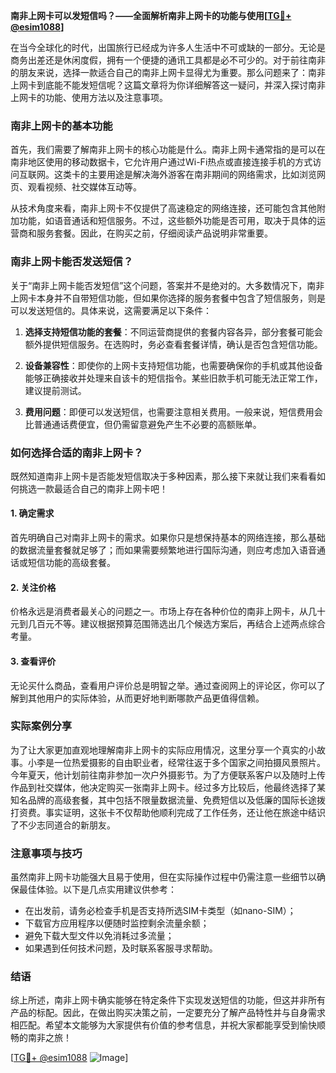 **南非上网卡可以发短信吗？——全面解析南非上网卡的功能与使用[[TG💪+ @esim1088](https://t.me/s/esim1088)]**

在当今全球化的时代，出国旅行已经成为许多人生活中不可或缺的一部分。无论是商务出差还是休闲度假，拥有一个便捷的通讯工具都是必不可少的。对于前往南非的朋友来说，选择一款适合自己的南非上网卡显得尤为重要。那么问题来了：南非上网卡到底能不能发短信呢？这篇文章将为你详细解答这一疑问，并深入探讨南非上网卡的功能、使用方法以及注意事项。

### 南非上网卡的基本功能

首先，我们需要了解南非上网卡的核心功能是什么。南非上网卡通常指的是可以在南非地区使用的移动数据卡，它允许用户通过Wi-Fi热点或直接连接手机的方式访问互联网。这类卡的主要用途是解决海外游客在南非期间的网络需求，比如浏览网页、观看视频、社交媒体互动等。

从技术角度来看，南非上网卡不仅提供了高速稳定的网络连接，还可能包含其他附加功能，如语音通话和短信服务。不过，这些额外功能是否可用，取决于具体的运营商和服务套餐。因此，在购买之前，仔细阅读产品说明非常重要。

### 南非上网卡能否发送短信？

关于“南非上网卡能否发短信”这个问题，答案并不是绝对的。大多数情况下，南非上网卡本身并不自带短信功能，但如果你选择的服务套餐中包含了短信服务，则是可以发送短信的。具体来说，这需要满足以下条件：

1. **选择支持短信功能的套餐**：不同运营商提供的套餐内容各异，部分套餐可能会额外提供短信服务。在选购时，务必查看套餐详情，确认是否包含短信功能。
   
2. **设备兼容性**：即使你的上网卡支持短信功能，也需要确保你的手机或其他设备能够正确接收并处理来自该卡的短信指令。某些旧款手机可能无法正常工作，建议提前测试。

3. **费用问题**：即便可以发送短信，也需要注意相关费用。一般来说，短信费用会比普通通话费便宜，但仍需留意避免产生不必要的高额账单。

### 如何选择合适的南非上网卡？

既然知道南非上网卡是否能发短信取决于多种因素，那么接下来就让我们来看看如何挑选一款最适合自己的南非上网卡吧！

#### 1. 确定需求
首先明确自己对南非上网卡的需求。如果你只是想保持基本的网络连接，那么基础的数据流量套餐就足够了；而如果需要频繁地进行国际沟通，则应考虑加入语音通话或短信功能的高级套餐。

#### 2. 关注价格
价格永远是消费者最关心的问题之一。市场上存在各种价位的南非上网卡，从几十元到几百元不等。建议根据预算范围筛选出几个候选方案后，再结合上述两点综合考量。

#### 3. 查看评价
无论买什么商品，查看用户评价总是明智之举。通过查阅网上的评论区，你可以了解到其他用户的实际体验，从而更好地判断哪款产品更值得信赖。

### 实际案例分享

为了让大家更加直观地理解南非上网卡的实际应用情况，这里分享一个真实的小故事。小李是一位热爱摄影的自由职业者，经常往返于多个国家之间拍摄风景照片。今年夏天，他计划前往南非参加一次户外摄影节。为了方便联系客户以及随时上传作品到社交媒体，他决定购买一张南非上网卡。经过多方比较后，他最终选择了某知名品牌的高级套餐，其中包括不限量数据流量、免费短信以及低廉的国际长途拨打资费。事实证明，这张卡不仅帮助他顺利完成了工作任务，还让他在旅途中结识了不少志同道合的新朋友。

### 注意事项与技巧

虽然南非上网卡功能强大且易于使用，但在实际操作过程中仍需注意一些细节以确保最佳体验。以下是几点实用建议供参考：

- 在出发前，请务必检查手机是否支持所选SIM卡类型（如nano-SIM）；
- 下载官方应用程序以便随时监控剩余流量余额；
- 避免下载大型文件以免消耗过多流量；
- 如果遇到任何技术问题，及时联系客服寻求帮助。

### 结语

综上所述，南非上网卡确实能够在特定条件下实现发送短信的功能，但这并非所有产品的标配。因此，在做出购买决策之前，一定要充分了解产品特性并与自身需求相匹配。希望本文能够为大家提供有价值的参考信息，并祝大家都能享受到愉快顺畅的南非之旅！

[[TG💪+ @esim1088](https://t.me/s/esim1088) ![Image](https://i.postimg.cc/4NQfJmqS/Snipaste-2025-05-13-00-14-12.png)]